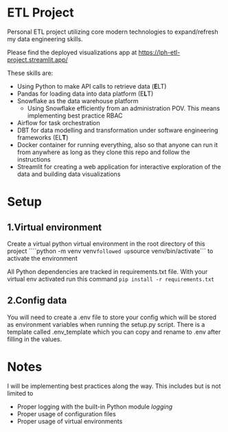 # ETL Project
Personal ETL project utilizing core modern technologies to expand/refresh my data engineering skills.

Please find the deployed visualizations app at https://lph-etl-project.streamlit.app/

These skills are:
- Using Python to make API calls to retrieve data (**E**LT)
- Pandas for loading data into data platform (E**L**T)
- Snowflake as the data warehouse platform
  - Using Snowflake efficiently from an administration POV. This means implementing best practice RBAC
- Airflow for task orchestration
- DBT for data modelling and transformation under software engineering frameworks (EL**T**)
- Docker container for running everything, also so that anyone can run it from anywhere as long as they clone this repo and follow the instructions
- Streamlit for creating a web application for interactive exploration of the data and building data visualizations

# Setup
## 1.Virtual environment
Create a virtual python virtual environment in the root directory of this project ````python -m venv venv``` followed up ```source venv/bin/activate``` to activate the environment

All Python dependencies are tracked in requirements.txt file. With your virtual env activated run this command  ```pip install -r requirements.txt```

## 2.Config data
You will need to create a .env file to store your config which will be stored as environment variables when running the setup.py script. There is a template called .env_template which you can copy and rename to .env after filling in the values.

# Notes    
I will be implementing best practices along the way. This includes but is not limited to
- Proper logging with the built-in Python module *logging*
- Proper usage of configuration files
- Proper usage of virtual environments